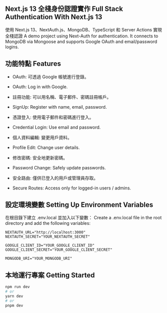 ## Next.js 13 全棧身份認證實作 Full Stack Authentication With Next.js 13
使用 Next.js 13、NextAuth.js、MongoDB、TypeScript 和 Server Actions 實現全棧認證
A demo project using Next-Auth for authentication. It connects to MongoDB via Mongoose and supports Google OAuth and email/password logins.

## 功能特點 Features
- OAuth: 可透過 Google 帳號進行登錄。
- OAuth: Log in with Google.


- 註冊功能: 可以用名稱、電子郵件、密碼註冊帳戶。
- SignUp: Register with name, email, password.


- 憑證登入: 使用電子郵件和密碼進行登入。
- Credential Login: Use email and password.


- 個人資料編輯: 變更用戶資料。
- Profile Edit: Change user details.


- 修改密碼: 安全地更新密碼。
- Password Change: Safely update passwords.


- 安全路由: 僅供已登入的用戶或管理員存取。
- Secure Routes: Access only for logged-in users / admins.


## 設定環境變數 Setting Up Environment Variables
在根目錄下建立 .env.local 並加入以下變數：
Create a .env.local file in the root directory and add the following variables:

```env
NEXTAUTH_URL="http://localhost:3000"
NEXTAUTH_SECRET="YOUR_NEXTAUTH_SECRET"

GOOGLE_CLIENT_ID="YOUR_GOOGLE_CLIENT_ID"
GOOGLE_CLIENT_SECRET="YOUR_GOOGLE_CLIENT_SECRET"

MONGODB_URI="YOUR_MONGODB_URI"
```

## 本地運行專案 Getting Started

```bash
npm run dev
# or
yarn dev
# or
pnpm dev
```